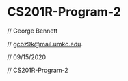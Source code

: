 # CS201R-Program-2

// George Bennett

// gcbz9k@mail.umkc.edu.

// 09/15/2020

// CS201R-Program-2
